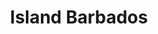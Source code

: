 ---
title: Island Barbados
artist: Ghost Hunter
image: "/uploads/island-barbados.jpg"
catalogue-number: HA003
format: 7"
---
